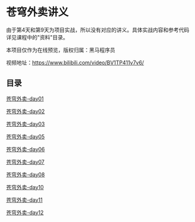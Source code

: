 # 苍穹外卖讲义

由于第4天和第9天为项目实战，所以没有对应的讲义。具体实战内容和参考代码详见课程中的"资料"目录。


本项目仅作为在线预览，版权归属：黑马程序员

视频地址：https://www.bilibili.com/video/BV1TP411v7v6/

## 目录

[苍穹外卖-day01](./day01/index.md)

[苍穹外卖-day02](./day02/index.md)

[苍穹外卖-day03](./day03/index.md)

[苍穹外卖-day05](./day05/index.md)

[苍穹外卖-day06](./day06/index.md)

[苍穹外卖-day07](./day07/index.md)

[苍穹外卖-day08](./day08/index.md)

[苍穹外卖-day10](./day10/index.md)

[苍穹外卖-day11](./day11/index.md)

[苍穹外卖-day12](./day12/index.md)


